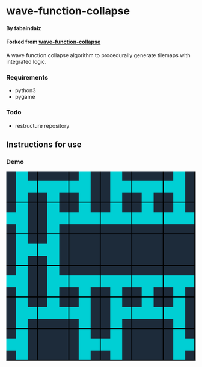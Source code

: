 # wave-function-collapse
#### By fabaindaiz
#### Forked from [wave-function-collapse](https://github.com/fabaindaiz/wave-function-collapse)

A wave function collapse algorithm to procedurally generate tilemaps with integrated logic.


### Requirements
- python3
- pygame

### Todo
- restructure repository


## Instructions for use

### Demo

![](assets/readme/demo.png)
